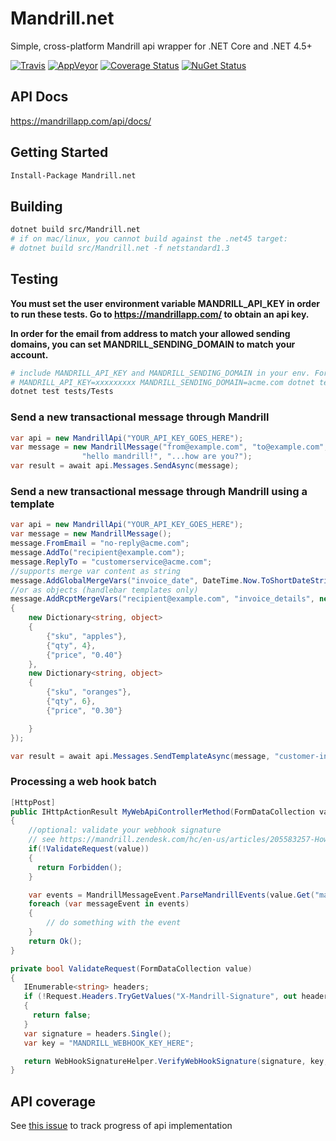 Mandrill.net
============

Simple, cross-platform Mandrill api wrapper for .NET Core and .NET 4.5+

[![Travis](https://travis-ci.org/feinoujc/Mandrill.net.svg?branch=master)](https://travis-ci.org/feinoujc/Mandrill.net)
[![AppVeyor](https://ci.appveyor.com/api/projects/status/kfgnqdmrvhlc36co/branch/master?svg=true)](https://ci.appveyor.com/project/feinoujc/mandrill-net/branch/master)
[![Coverage Status](https://coveralls.io/repos/github/feinoujc/Mandrill.net/badge.svg?v=1)](https://coveralls.io/github/feinoujc/Mandrill.net)
<a href="http://www.nuget.org/packages/Mandrill.net/"><img src="https://img.shields.io/nuget/v/Mandrill.net.svg" title="NuGet Status"></a>

## API Docs

https://mandrillapp.com/api/docs/

## Getting Started

```ps
Install-Package Mandrill.net
```

## Building
```sh
dotnet build src/Mandrill.net
# if on mac/linux, you cannot build against the .net45 target:
# dotnet build src/Mandrill.net -f netstandard1.3
```

## Testing

**You must set the user environment variable MANDRILL_API_KEY in order to run these tests. Go to https://mandrillapp.com/ to obtain an api key.**

**In order for the email from address to match your allowed sending domains, you can set MANDRILL_SENDING_DOMAIN to match your account.**

```sh
# include MANDRILL_API_KEY and MANDRILL_SENDING_DOMAIN in your env. For example:
# MANDRILL_API_KEY=xxxxxxxxx MANDRILL_SENDING_DOMAIN=acme.com dotnet test tests/Tests
dotnet test tests/Tests
```

### Send a new transactional message through Mandrill

```cs
var api = new MandrillApi("YOUR_API_KEY_GOES_HERE");
var message = new MandrillMessage("from@example.com", "to@example.com",
                "hello mandrill!", "...how are you?");
var result = await api.Messages.SendAsync(message);
```

### Send a new transactional message through Mandrill using a template
```cs
var api = new MandrillApi("YOUR_API_KEY_GOES_HERE");
var message = new MandrillMessage();
message.FromEmail = "no-reply@acme.com";
message.AddTo("recipient@example.com");
message.ReplyTo = "customerservice@acme.com";
//supports merge var content as string
message.AddGlobalMergeVars("invoice_date", DateTime.Now.ToShortDateString());
//or as objects (handlebar templates only)
message.AddRcptMergeVars("recipient@example.com", "invoice_details", new[]
{
    new Dictionary<string, object>
    {
        {"sku", "apples"},
        {"qty", 4},
        {"price", "0.40"}
    },
    new Dictionary<string, object>
    {
        {"sku", "oranges"},
        {"qty", 6},
        {"price", "0.30"}

    }
});

var result = await api.Messages.SendTemplateAsync(message, "customer-invoice");

```

### Processing a web hook batch

```cs
[HttpPost]
public IHttpActionResult MyWebApiControllerMethod(FormDataCollection value)
{
    //optional: validate your webhook signature
    // see https://mandrill.zendesk.com/hc/en-us/articles/205583257-How-to-Authenticate-Webhook-Requests
    if(!ValidateRequest(value))
    {
      return Forbidden();
    }

    var events = MandrillMessageEvent.ParseMandrillEvents(value.Get("mandrill_events"));
    foreach (var messageEvent in events)
    {
        // do something with the event
    }
    return Ok();
}

private bool ValidateRequest(FormDataCollection value)
{
   IEnumerable<string> headers;
   if (!Request.Headers.TryGetValues("X-Mandrill-Signature", out headers))
   {
     return false;
   }
   var signature = headers.Single();
   var key = "MANDRILL_WEBHOOK_KEY_HERE";

   return WebHookSignatureHelper.VerifyWebHookSignature(signature, key, Request.RequestUri, value.ReadAsNameValueCollection());
}
```

## API coverage

See [this issue](https://github.com/feinoujc/Mandrill.net/issues/1) to track progress of api implementation
